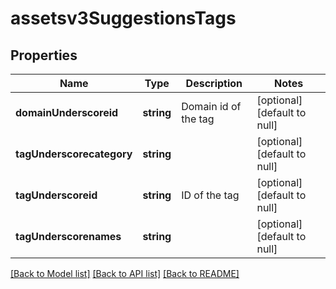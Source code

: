 # assetsv3SuggestionsTags

## Properties
Name | Type | Description | Notes
------------ | ------------- | ------------- | -------------
**domainUnderscoreid** | **string** | Domain id of the tag | [optional] [default to null]
**tagUnderscorecategory** | **string** |  | [optional] [default to null]
**tagUnderscoreid** | **string** | ID of the tag | [optional] [default to null]
**tagUnderscorenames** | **string** |  | [optional] [default to null]

[[Back to Model list]](../README.md#documentation-for-models) [[Back to API list]](../README.md#documentation-for-api-endpoints) [[Back to README]](../README.md)


